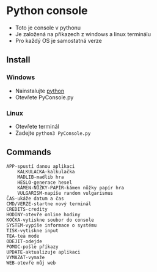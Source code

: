 # **Python console**

- Toto je console v pythonu
- Je založená na přikazech z windows a linux terminálu
- Pro každý OS je samostatná verze

## Install

### Windows
- Nainstalujte [python](https://www.python.org/)
- Otevřete PyConsole.py

### Linux 
- Otevřete terminál
- Zadejte `python3 PyConsole.py`

## Commands
```
APP-spustí danou aplikaci
    KALKULACKA-kalkulačka
    MADLIB-madlib hra
    HESLO-generace hesel
    KÁMEN-NŮŽKY-PAPÍR-kámen nůžky papír hra
    VULGARISM-napíše random vulgarismus
ČAS-ukáže datum a čas
CMD/VERZE-startne nový terminál
CREDITS-credity
HODINY-otevře online hodiny
KOČKA-vytiskne soubor do console
SYSTEM-vypíše informace o systému
TISK-vytiskne input
TEA-tea mode
ODEJIT-odejde
POMOC-pošle příkazy
UPDATE-aktualizuje aplikaci
VYMAZAT-vymaže
WEB-otevře můj web
```
